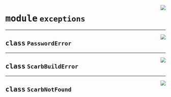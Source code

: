 <!-- markdownlint-disable -->

<a href="https://github.com/gizatechxyz/giza-cli/blob/main/giza/exceptions.py#L0"><img align="right" style="float:right;" src="https://img.shields.io/badge/-source-cccccc?style=flat-square"></a>

# <kbd>module</kbd> `exceptions`






---

<a href="https://github.com/gizatechxyz/giza-cli/blob/main/giza/exceptions.py#L1"><img align="right" style="float:right;" src="https://img.shields.io/badge/-source-cccccc?style=flat-square"></a>

## <kbd>class</kbd> `PasswordError`








---

<a href="https://github.com/gizatechxyz/giza-cli/blob/main/giza/exceptions.py#L5"><img align="right" style="float:right;" src="https://img.shields.io/badge/-source-cccccc?style=flat-square"></a>

## <kbd>class</kbd> `ScarbBuildError`








---

<a href="https://github.com/gizatechxyz/giza-cli/blob/main/giza/exceptions.py#L9"><img align="right" style="float:right;" src="https://img.shields.io/badge/-source-cccccc?style=flat-square"></a>

## <kbd>class</kbd> `ScarbNotFound`








